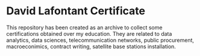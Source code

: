 # David Lafontant Certificate
This repository has been created as an archive to collect some certifications obtained over my education. They are related to data analytics, data sciences, telecommunication networks, public procurement, macroeconimics, contract writing, satellite base stations installation.
